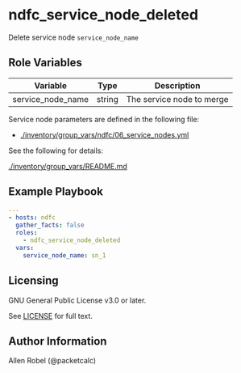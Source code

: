 # ndfc_service_node_deleted

Delete service node ``service_node_name``

## Role Variables

Variable          | Type   | Description
------------------|--------|----------------------------------------
service_node_name | string | The service node to merge

Service node parameters are defined in the following file:

- [./inventory/group_vars/ndfc/06_service_nodes.yml](/inventory/group_vars/ndfc/06_service_nodes.yml)

See the following for details:

[./inventory/group_vars/README.md](/inventory/group_vars/README.md)


## Example Playbook

```yaml
---
- hosts: ndfc
  gather_facts: false
  roles:
    - ndfc_service_node_deleted
  vars:
    service_node_name: sn_1
```

## Licensing

GNU General Public License v3.0 or later.

See [LICENSE](https://www.gnu.org/licenses/gpl-3.0.txt) for full text.

## Author Information

Allen Robel (@packetcalc)
